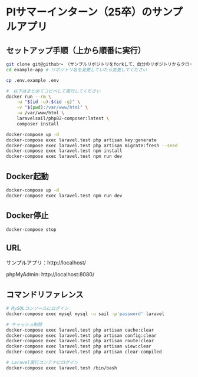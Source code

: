 # PIサマーインターン（25卒）のサンプルアプリ

## セットアップ手順（上から順番に実行）

```sh
git clone git@github〜　（サンプルリポジトリをforkして、自分のリポジトリからクローンしてください）
cd example-app # リポジトリ名を変更していたら変更してください

cp .env.example .env

#　以下はまとめてコピペして実行してください
docker run --rm \
    -u "$(id -u):$(id -g)" \
    -v "$(pwd):/var/www/html" \
    -w /var/www/html \
    laravelsail/php82-composer:latest \
    composer install

docker-compose up -d
docker-compose exec laravel.test php artisan key:generate
docker-compose exec laravel.test php artisan migrate:fresh --seed
docker-compose exec laravel.test npm install
docker-compose exec laravel.test npm run dev
```

## Docker起動

```sh
docker-compose up -d
docker-compose exec laravel.test npm run dev
```

## Docker停止

```sh
docker-compose stop
```

## URL
サンプルアプリ：http://localhost/

phpMyAdmin: http://localhost:8080/

## コマンドリファレンス

```sh
# MySQLコンソールにログイン
docker-compose exec mysql mysql -u sail -p'password' laravel

# キャッシュ削除
docker-compose exec laravel.test php artisan cache:clear
docker-compose exec laravel.test php artisan config:clear
docker-compose exec laravel.test php artisan route:clear
docker-compose exec laravel.test php artisan view:clear
docker-compose exec laravel.test php artisan clear-compiled

# Laravel実行コンテナにログイン
docker-compose exec laravel.test /bin/bash
```
